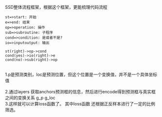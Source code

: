 SSD整体流程框架，根据这个框架，更能梳理代码流程

```flow
st=>start: 开始
e=>end: 结束
op=>operation: 操作
sub=>subroutine: 子程序
cond=>condition: 是或者不是?
io=>inputoutput: 输出

st(right)->op->cond
cond(yes)->io(right)->e
cond(no)->sub(right)->op
```
​
<br/>1.p是预测类别，loc是预测位置，但这个位置是一个变换值，并不是一个具体坐标值  
</br>2.通过layers 获取anchors预测框的信息，然后进行encode得到预测框与真实框
之间的变换关系 g_p g_loc
</br>3.这样就可以计算loss函数了。
其中loss函数 还根据正反样本进行了一定的比例筛选。
